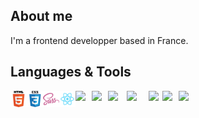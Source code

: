 ## About me

I'm a frontend developper based in France.

## Languages & Tools

<img align="left" width="26px" src="https://raw.githubusercontent.com/github/explore/80688e429a7d4ef2fca1e82350fe8e3517d3494d/topics/html/html.png" />
<img align="left"width="26px" src="https://raw.githubusercontent.com/github/explore/80688e429a7d4ef2fca1e82350fe8e3517d3494d/topics/css/css.png" />
<img align="left"width="26px" src="https://raw.githubusercontent.com/github/explore/80688e429a7d4ef2fca1e82350fe8e3517d3494d/topics/sass/sass.png" />
<img align="left"width="26px" src="https://raw.githubusercontent.com/github/explore/80688e429a7d4ef2fca1e82350fe8e3517d3494d/topics/react/react.png" />
<img align="left" width="26px" src="https://camo.githubusercontent.com/efb6bf87c512cb50ebedea1411d6ee2dd64448b3d400d4cddb3373eddf6afc25/68747470733a2f2f696d616765732e6374666173736574732e6e65742f6862336964366167347261712f364e63584c3066546c5358523974564c31344c594a2f63366132613364656134346362663436383236636436643535393662353739372f6170706c652d746f7563682d69636f6e2e706e67" />
<img align="left" width="26px" src="https://www.sanity.io/static/images/favicons/apple-icon-180x180.png" />
<img align="left" width="30px"src="https://upload.wikimedia.org/wikipedia/commons/thumb/d/d9/Node.js_logo.svg/590px-Node.js_logo.svg.png" />
<img align="left" width="35px"src="https://upload.wikimedia.org/wikipedia/commons/6/64/Expressjs.png" />
<img align="left" width="22px"src="https://upload.wikimedia.org/wikipedia/commons/3/33/Figma-logo.svg" />
<img align="left" width="26px"src="https://cdn-icons-png.flaticon.com/512/25/25231.png" />
<img align="left" width="26px"src="https://cdn.icon-icons.com/icons2/2415/PNG/512/git_original_wordmark_logo_icon_146510.png" />
